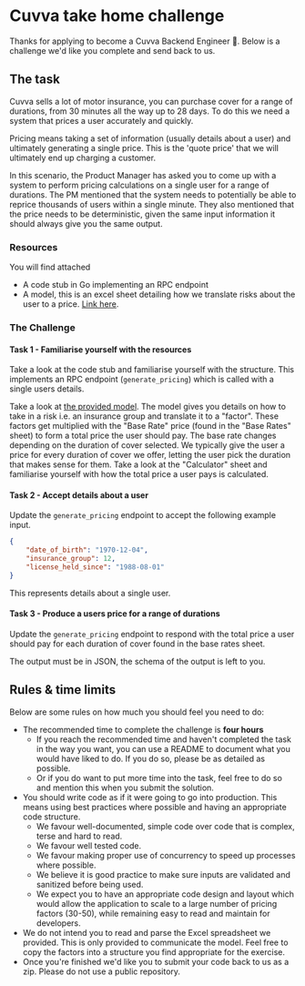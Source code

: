 # Cuvva take home challenge

Thanks for applying to become a Cuvva Backend Engineer 🎉. Below is a challenge we'd like you complete and send back to us.

## The task

Cuvva sells a lot of motor insurance, you can purchase cover for a range of durations, from 30 minutes all the way up to
28 days. To do this we need a system that prices a user accurately and quickly.

Pricing means taking a set of information (usually details about a user) and ultimately generating a single price.
This is the 'quote price' that we will ultimately end up charging a customer.

In this scenario, the Product Manager has asked you to come up with a system to perform pricing calculations on a single
user for a range of durations.
The PM mentioned that the system needs to potentially be able to reprice thousands of users within a single minute.
They also mentioned that the price needs to be deterministic, given the same input information it should always give
you the same output.

### Resources

You will find attached

- A code stub in Go implementing an RPC endpoint
- A model, this is an excel sheet detailing how we translate risks about the user to a price. [Link here](https://docs.google.com/spreadsheets/d/10z5KCDmTXJQiCGIXDgPH7pmqRffbObUCdORXZLWmFVU/edit?usp=sharing).

### The Challenge

#### Task 1 - Familiarise yourself with the resources

Take a look at the code stub and familiarise yourself with the structure.
This implements an RPC endpoint (`generate_pricing`) which is called with a single users details.

Take a look at [the provided model](https://docs.google.com/spreadsheets/d/10z5KCDmTXJQiCGIXDgPH7pmqRffbObUCdORXZLWmFVU/edit?usp=sharing). The model gives you details on how to take in a risk i.e. an insurance group
and translate it to a "factor". These factors get multiplied with the "Base Rate" price (found in the "Base Rates"
sheet) to form a total price the user should pay. The base rate changes depending on the duration of cover selected.
We typically give the user a price for every duration of cover we offer, letting the user pick the duration that makes
sense for them.
Take a look at the "Calculator" sheet and familiarise yourself with how the total price a user pays is calculated.


#### Task 2  - Accept details about a user

Update the `generate_pricing` endpoint to accept the following example input.

```json
{
    "date_of_birth": "1970-12-04",
    "insurance_group": 12,
    "license_held_since": "1988-08-01"
}
```

This represents details about a single user.

#### Task 3 -  Produce a users price for a range of durations

Update the `generate_pricing` endpoint to respond with the total price a user should pay for each duration of cover
found in the base rates sheet.

The output must be in JSON, the schema of the output is left to you.


## Rules & time limits

Below are some rules on how much you should feel you need to do:

- The recommended time to complete the challenge is **four hours**
    - If you reach the recommended time and haven't completed the task in the way you want, you can use a README
    to document what you would have liked to do. If you do so, please be as detailed as possible.
    - Or if you do want to put more time into the task, feel free to do so and mention this when you submit the solution.
- You should write code as if it were going to go into production. This means using best practices where possible
and having an appropriate code structure.
    - We favour well-documented, simple code over code that is complex, terse and hard to read.
    - We favour well tested code.
    - We favour making proper use of concurrency to speed up processes where possible.
    - We believe it is good practice to make sure inputs are validated and sanitized before being used.
    - We expect you to have an appropriate code design and layout which would allow the application to scale to a large number of pricing factors (30-50), while remaining easy to read and maintain for developers.
- We do not intend you to read and parse the Excel spreadsheet we provided. This is only provided to communicate
the model. Feel free to copy the factors into a structure you find appropriate for the exercise.
- Once you're finished we'd like you to submit your code back to us as a zip. Please do not use a public repository.
